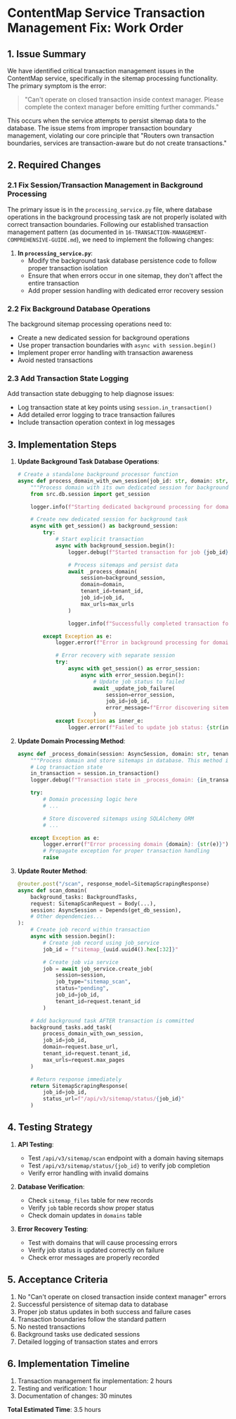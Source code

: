 # ContentMap Service Transaction Management Fix: Work Order

## 1. Issue Summary

We have identified critical transaction management issues in the ContentMap service, specifically in the sitemap processing functionality. The primary symptom is the error:

> "Can't operate on closed transaction inside context manager. Please complete the context manager before emitting further commands."

This occurs when the service attempts to persist sitemap data to the database. The issue stems from improper transaction boundary management, violating our core principle that "Routers own transaction boundaries, services are transaction-aware but do not create transactions."

## 2. Required Changes

### 2.1 Fix Session/Transaction Management in Background Processing

The primary issue is in the `processing_service.py` file, where database operations in the background processing task are not properly isolated with correct transaction boundaries. Following our established transaction management pattern (as documented in `16-TRANSACTION-MANAGEMENT-COMPREHENSIVE-GUIDE.md`), we need to implement the following changes:

1. **In `processing_service.py`**:
   - Modify the background task database persistence code to follow proper transaction isolation
   - Ensure that when errors occur in one sitemap, they don't affect the entire transaction
   - Add proper session handling with dedicated error recovery session

### 2.2 Fix Background Database Operations

The background sitemap processing operations need to:

- Create a new dedicated session for background operations
- Use proper transaction boundaries with `async with session.begin()`
- Implement proper error handling with transaction awareness
- Avoid nested transactions

### 2.3 Add Transaction State Logging

Add transaction state debugging to help diagnose issues:

- Log transaction state at key points using `session.in_transaction()`
- Add detailed error logging to trace transaction failures
- Include transaction operation context in log messages

## 3. Implementation Steps

1. **Update Background Task Database Operations**:

   ```python
   # Create a standalone background processor function
   async def process_domain_with_own_session(job_id: str, domain: str, tenant_id: str, max_urls: int = 100):
       """Process domain with its own dedicated session for background task reliability"""
       from src.db.session import get_session

       logger.info(f"Starting dedicated background processing for domain: {domain}, job_id: {job_id}")

       # Create new dedicated session for background task
       async with get_session() as background_session:
           try:
               # Start explicit transaction
               async with background_session.begin():
                   logger.debug(f"Started transaction for job {job_id}")

                   # Process sitemaps and persist data
                   await _process_domain(
                       session=background_session,
                       domain=domain,
                       tenant_id=tenant_id,
                       job_id=job_id,
                       max_urls=max_urls
                   )

                   logger.info(f"Successfully completed transaction for job {job_id}")

           except Exception as e:
               logger.error(f"Error in background processing for domain {domain}: {str(e)}")

               # Error recovery with separate session
               try:
                   async with get_session() as error_session:
                       async with error_session.begin():
                           # Update job status to failed
                           await _update_job_failure(
                               session=error_session,
                               job_id=job_id,
                               error_message=f"Error discovering sitemaps for {domain}: {str(e)}"
                           )
               except Exception as inner_e:
                   logger.error(f"Failed to update job status: {str(inner_e)}")
   ```

2. **Update Domain Processing Method**:

   ```python
   async def _process_domain(session: AsyncSession, domain: str, tenant_id: str, job_id: str, max_urls: int = 100):
       """Process domain and store sitemaps in database. This method is transaction-aware."""
       # Log transaction state
       in_transaction = session.in_transaction()
       logger.debug(f"Transaction state in _process_domain: {in_transaction}")

       try:
           # Domain processing logic here
           # ...

           # Store discovered sitemaps using SQLAlchemy ORM
           # ...

       except Exception as e:
           logger.error(f"Error processing domain {domain}: {str(e)}")
           # Propagate exception for proper transaction handling
           raise
   ```

3. **Update Router Method**:

   ```python
   @router.post("/scan", response_model=SitemapScrapingResponse)
   async def scan_domain(
       background_tasks: BackgroundTasks,
       request: SitemapScanRequest = Body(...),
       session: AsyncSession = Depends(get_db_session),
       # Other dependencies...
   ):
       # Create job record within transaction
       async with session.begin():
           # Create job record using job_service
           job_id = f"sitemap_{uuid.uuid4().hex[:32]}"

           # Create job via service
           job = await job_service.create_job(
               session=session,
               job_type="sitemap_scan",
               status="pending",
               job_id=job_id,
               tenant_id=request.tenant_id
           )

       # Add background task AFTER transaction is committed
       background_tasks.add_task(
           process_domain_with_own_session,
           job_id=job_id,
           domain=request.base_url,
           tenant_id=request.tenant_id,
           max_urls=request.max_pages
       )

       # Return response immediately
       return SitemapScrapingResponse(
           job_id=job_id,
           status_url=f"/api/v3/sitemap/status/{job_id}"
       )
   ```

## 4. Testing Strategy

1. **API Testing**:

   - Test `/api/v3/sitemap/scan` endpoint with a domain having sitemaps
   - Test `/api/v3/sitemap/status/{job_id}` to verify job completion
   - Verify error handling with invalid domains

2. **Database Verification**:

   - Check `sitemap_files` table for new records
   - Verify `job` table records show proper status
   - Check domain updates in `domains` table

3. **Error Recovery Testing**:
   - Test with domains that will cause processing errors
   - Verify job status is updated correctly on failure
   - Check error messages are properly recorded

## 5. Acceptance Criteria

1. No "Can't operate on closed transaction inside context manager" errors
2. Successful persistence of sitemap data to database
3. Proper job status updates in both success and failure cases
4. Transaction boundaries follow the standard pattern
5. No nested transactions
6. Background tasks use dedicated sessions
7. Detailed logging of transaction states and errors

## 6. Implementation Timeline

1. Transaction management fix implementation: 2 hours
2. Testing and verification: 1 hour
3. Documentation of changes: 30 minutes

**Total Estimated Time**: 3.5 hours
